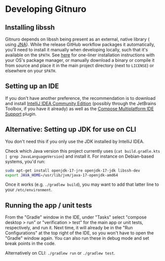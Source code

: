 # Developing Gitnuro

## Installing libssh

Gitnuro depends on libssh being present as an external, native library (
using [JNA](https://github.com/java-native-access/jna)).
While the release GitHub workflow packages it automatically, you'll need to install it manually when developing locally,
such that it's available on the `$PATH`. See [here](https://www.libssh.org/get-it/) for one-liner installation
instructions with your OS's package manager, or manually download a binary or compile it from source and place it in the
main project directory (next to `LICENSE`) or elsewhere on your `$PATH`.

## Setting up an IDE

If you don't have another preference, the recommendation is to download and install
[IntelliJ IDEA Community Edition](https://www.jetbrains.com/idea/download/)
(possibly through the JetBrains Toolbox, if you have it already) as well as the
[Compose Multiplatform IDE Support](https://plugins.jetbrains.com/plugin/16541-compose-multiplatform-ide-support)
plugin.

## Alternative: Setting up JDK for use on CLI

You don't need this if you only use the JDK installed by IntelliJ IDEA.

Check which Java version this project currently uses (`cat build.gradle.kts | grep JavaLanguageVersion`) and install it.
For instance on Debian-based systems, you'd run:

```bash
sudo apt-get install openjdk-17-jre openjdk-17-jdk libssh-dev
export JAVA_HOME=/usr/lib/jvm/java-17-openjdk-amd64
```

Once it works (e.g. `./gradlew build`), you may want to add that latter line to your `/etc/environment`.

## Running the app / unit tests

From the "Gradle" window in the IDE, under "Tasks" select "compose desktop > run" or "verification > test"
for the main app or unit tests, respectively, and run it.
Next time, it will already be in the "Run Configurations" at the top right of the IDE, so you
won't have to open the "Gradle" window again.
You can also run these in debug mode and set break points in the code.

Alternatively on CLI: `./gradlew run` or `./gradlew test`.

